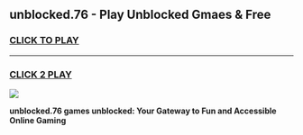 
## unblocked.76 - Play Unblocked Gmaes & Free
<h3>
<a href="https://news.freeplayer.one?title=unblocked.76&ref=23F">CLICK TO PLAY</a></h3>
<hr>

<h3>
<a href="https://news.freeplayer.one?title=unblocked.76&ref=23F">CLICK 2 PLAY</a>
  
</h3>

<a href="https://news.freeplayer.one?title=unblocked.76&ref=23F/"><img src="https://clearcache.store/games.png"></a>


**unblocked.76 games unblocked: Your Gateway to Fun and Accessible Online Gaming**
